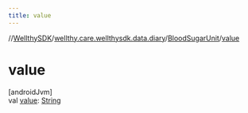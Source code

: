```yaml
---
title: value
---
```

//[WellthySDK](../../../index.html)/[wellthy.care.wellthysdk.data.diary](../index.html)/[BloodSugarUnit](index.html)/[value](value.html)



# value



[androidJvm]\
val [value](value.html): [String](https://kotlinlang.org/api/latest/jvm/stdlib/kotlin/-string/index.html)




